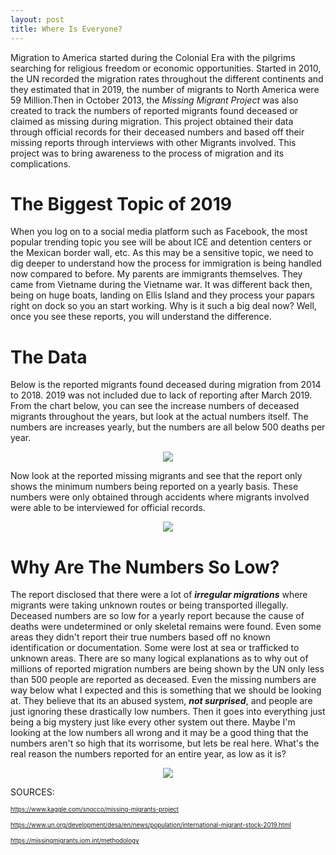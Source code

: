 ```yaml
---
layout: post
title: Where Is Everyone?
---
```


Migration to America started during the Colonial Era with the pilgrims searching for religious freedom or economic opportunities.
Started in 2010, the UN recorded the migration rates throughout the different continents and they estimated that in 2019, the number of migrants to North America were 59 Million.Then in October 2013, the *Missing Migrant Project* was also created to track the numbers of reported migrants found deceased or claimed as missing during migration. This project obtained their data through official records for their deceased numbers and based off their missing reports through interviews with other Migrants involved. This project was to bring awareness to the process of migration and its complications.

# The Biggest Topic of 2019

When you log on to a social media platform such as Facebook, the most popular trending topic you see will be about ICE and detention centers or the Mexican border wall, etc. As this may be a sensitive topic, we need to dig deeper to understand how the process for immigration is being handled now compared to before. My parents are immigrants themselves. They came from Vietname during the Vietname war. It was different back then, being on huge boats, landing on Ellis Island and they process your papars right on dock so you an start working. Why is it such a big deal now? Well, once you see these reports, you will understand the difference.

# The Data 

Below is the reported migrants found deceased during migration from 2014 to 2018. 2019 was not included due to lack of reporting after March 2019. From the chart below, you can see the increase numbers of deceased migrants throughout the years, but look at the actual numbers itself. The numbers are increases yearly, but the numbers are all below 500 deaths per year. 

<p align="center">
  <img src="https://raw.githubusercontent.com/hyamynl619/hyamynl619.github.io/master/img/v1.png">
</p>

Now look at the reported missing migrants and see that the report only shows the minimum numbers being reported on a yearly basis. These numbers were only obtained through accidents where migrants involved were able to be interviewed for official records. 

<p align="center">
  <img src="https://raw.githubusercontent.com/hyamynl619/hyamynl619.github.io/master/img/v2.png">
</p>

# Why Are The Numbers So Low?

The report disclosed that there were a lot of ***irregular migrations*** where migrants were taking unknown routes or being transported illegally. Deceased numbers are so low for a yearly report because the cause of deaths were undetermined or only skeletal remains were found. Even some areas they didn't report their true numbers based off no known identification or documentation. Some were lost at sea or trafficked to unknown areas. There are so many logical explanations as to why out of millions of reported migration numbers are being shown by the UN only less than 500 people are reported as deceased. Even the missing numbers are way below what I expected and this is something that we should be looking at. They believe that its an abused system, ***not surprised***, and people are just ignoring these drastically low numbers. Then it goes into everything just being a big mystery just like every other system out there. Maybe I'm looking at the low numbers all wrong and it may be a good thing that the numbers aren't so high that its worrisome, but lets be real here. What's the real reason the numbers reported for an entire year, as low as it is? 


<p align="center">
  <img src="https://raw.githubusercontent.com/hyamynl619/hyamynl619.github.io/master/img/Thinking_Face_Emoji_large_24.png">
</p>




SOURCES:

<sub><sup>https://www.kaggle.com/snocco/missing-migrants-project</sup></sub>

<sub><sup>https://www.un.org/development/desa/en/news/population/international-migrant-stock-2019.html</sup></sub>

<sub><sup>https://missingmigrants.iom.int/methodology</sup></sub>

